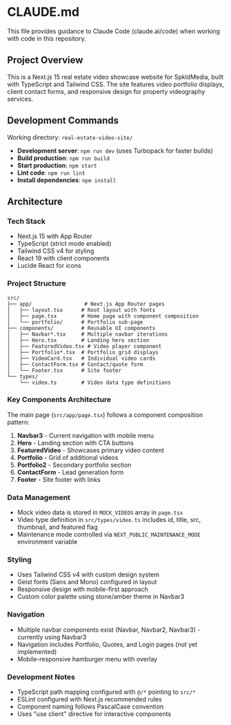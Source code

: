 # CLAUDE.md

This file provides guidance to Claude Code (claude.ai/code) when working with code in this repository.

## Project Overview

This is a Next.js 15 real estate video showcase website for SpkldMedia, built with TypeScript and Tailwind CSS. The site features video portfolio displays, client contact forms, and responsive design for property videography services.

## Development Commands

Working directory: `real-estate-video-site/`

- **Development server**: `npm run dev` (uses Turbopack for faster builds)
- **Build production**: `npm run build`  
- **Start production**: `npm start`
- **Lint code**: `npm run lint`
- **Install dependencies**: `npm install`

## Architecture

### Tech Stack
- Next.js 15 with App Router
- TypeScript (strict mode enabled)
- Tailwind CSS v4 for styling
- React 19 with client components
- Lucide React for icons

### Project Structure
```
src/
├── app/                 # Next.js App Router pages
│   ├── layout.tsx      # Root layout with fonts
│   ├── page.tsx        # Home page with component composition
│   └── portfolio/      # Portfolio sub-page
├── components/         # Reusable UI components
│   ├── Navbar*.tsx     # Multiple navbar iterations
│   ├── Hero.tsx        # Landing hero section
│   ├── FeaturedVideo.tsx # Video player component
│   ├── Portfolio*.tsx  # Portfolio grid displays
│   ├── VideoCard.tsx   # Individual video cards
│   ├── ContactForm.tsx # Contact/quote form
│   └── Footer.tsx      # Site footer
└── types/
    └── video.ts        # Video data type definitions
```

### Key Components Architecture

The main page (`src/app/page.tsx`) follows a component composition pattern:
1. **Navbar3** - Current navigation with mobile menu
2. **Hero** - Landing section with CTA buttons
3. **FeaturedVideo** - Showcases primary video content
4. **Portfolio** - Grid of additional videos
5. **Portfolio2** - Secondary portfolio section
6. **ContactForm** - Lead generation form
7. **Footer** - Site footer with links

### Data Management
- Mock video data is stored in `MOCK_VIDEOS` array in `page.tsx`
- Video type definition in `src/types/video.ts` includes id, title, src, thumbnail, and featured flag
- Maintenance mode controlled via `NEXT_PUBLIC_MAINTENANCE_MODE` environment variable

### Styling
- Uses Tailwind CSS v4 with custom design system
- Geist fonts (Sans and Mono) configured in layout
- Responsive design with mobile-first approach
- Custom color palette using stone/amber theme in Navbar3

### Navigation
- Multiple navbar components exist (Navbar, Navbar2, Navbar3) - currently using Navbar3
- Navigation includes Portfolio, Quotes, and Login pages (not yet implemented)
- Mobile-responsive hamburger menu with overlay

### Development Notes
- TypeScript path mapping configured with `@/*` pointing to `src/*`
- ESLint configured with Next.js recommended rules
- Component naming follows PascalCase convention
- Uses "use client" directive for interactive components